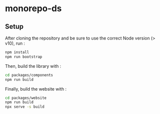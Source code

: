 # monorepo-ds

## Setup

After cloning the repository and be sure to use the correct Node version (> v10), run :

```bash
npm install
npm run bootstrap
```

Then, build the library with :

```bash
cd packages/components
npm run build
```

Finally, build the website with :

```bash
cd packages/website
npm run build
npx serve -s build
```
